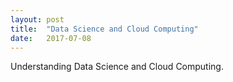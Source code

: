 ```yaml
---
layout: post
title:  "Data Science and Cloud Computing"
date:   2017-07-08
---
```


<p class="intro"><span class="dropcap">U</span>nderstanding Data Science and Cloud Computing.</p>
